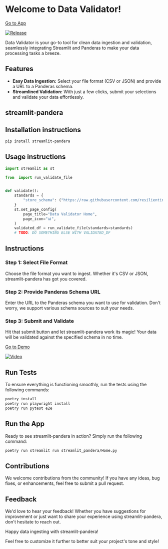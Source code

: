 # Welcome to Data Validator!

[Go to App](https://pandera.streamlit.app)

[![Release](https://github.com/resilientinfrastructure/streamlit-pandera/actions/workflows/publish_pypi.yml/badge.svg)](https://github.com/resilientinfrastructure/streamlit-pandera/actions/workflows/publish_pypi.yml)

Data Validator is your go-to tool for clean data ingestion and validation, seamlessly integrating Streamlit and Panderas to make your data processing tasks a breeze.

## Features

- **Easy Data Ingestion:** Select your file format (CSV or JSON) and provide a URL to a Panderas schema.
- **Streamlined Validation:** With just a few clicks, submit your selections and validate your data effortlessly.


## streamlit-pandera

## Installation instructions

```sh
pip install streamlit-pandera
```

## Usage instructions

```python
import streamlit as st

from  import run_validate_file


def validate():
    standards = {
        "store_schema": ("https://raw.githubusercontent.com/resilientinfrastructure/standards/main/panderas_schema.yml")
    }
    st.set_page_config(
        page_title="Data Validator Home",
        page_icon="📊",
    )
    validated_df = run_validate_file(standards=standards)
    # TODO: DO SOMETHING ELSE WITH VALIDATED_DF
```


## Instructions

### Step 1: Select File Format
Choose the file format you want to ingest. Whether it's CSV or JSON, streamlit-pandera has got you covered.

### Step 2: Provide Panderas Schema URL
Enter the URL to the Panderas schema you want to use for validation. Don't worry, we support various schema sources to suit your needs.

### Step 3: Submit and Validate
Hit that submit button and let streamlit-pandera work its magic! Your data will be validated against the specified schema in no time.



[Go to Demo](https://youtu.be/9Ry_A9LgrbQ)

[![Video](http://img.youtube.com/vi/9Ry_A9LgrbQ/0.jpg)](https://youtu.be/9Ry_A9LgrbQ)


## Run Tests
To ensure everything is functioning smoothly, run the tests using the following commands:

```bash
poetry install
poetry run playwright install
poetry run pytest e2e
```

## Run the App
Ready to see streamlit-pandera in action? Simply run the following command:

```bash
poetry run streamlit run streamlit_pandera/Home.py
```

## Contributions
We welcome contributions from the community! If you have any ideas, bug fixes, or enhancements, feel free to submit a pull request.

## Feedback
We'd love to hear your feedback! Whether you have suggestions for improvement or just want to share your experience using streamlit-pandera, don't hesitate to reach out.

Happy data ingesting with streamlit-pandera!

Feel free to customize it further to better suit your project's tone and style!